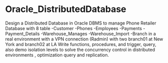 # Oracle_DistributedDatabase
Design a Distributed Database in Oracle DBMS to manage Phone Retailer Database with 8 table 
-Customer
-Phones
-Employees
-Payments
-Payment_Details
-Warehouse_Manages
-Warehouse_Import
-Branch
in a real environment with a VPN connection (Radmin) with two branch01 at New York and branch02 at LA 
Write functions, procedures, and trigger, query, also demo isolation levels to solve the concurrency control in distributed environments , optimization query and replication.
